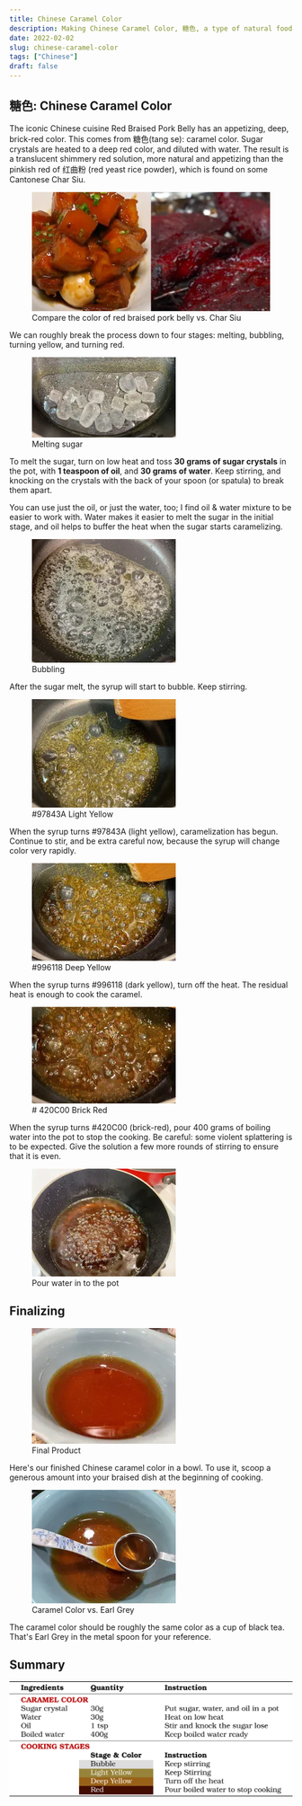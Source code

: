 ```yaml
---
title: Chinese Caramel Color
description: Making Chinese Caramel Color, 糖色, a type of natural food coloring commonly used in Chinese cooking, for example red braised pork belly
date: 2022-02-02
slug: chinese-caramel-color
tags: ["Chinese"]
draft: false
---
```


## 糖色: Chinese Caramel Color

The iconic Chinese cuisine Red Braised Pork Belly has an appetizing, deep, brick-red color. This comes from 糖色(tang se): caramel color. Sugar crystals are heated to a deep red color, and diluted with water. The result is a translucent shimmery red solution, more natural and appetizing than the pinkish red of 红曲粉 (red yeast rice powder), which is found on some Cantonese Char Siu.

<figure>
    <img alt="Caramel color vs. red yeast rice powder" 
        src="./red-braised-pork-belly.webp">
    <figcaption>
        Compare the color of red braised pork belly vs. Char Siu
    </figcaption>
</figure>

We can roughly break the process down to four stages: melting, bubbling, turning yellow, and turning red.

<figure>
    <img alt="Melting sugar" src="./caramel-1.webp">
    <figcaption>Melting sugar</figcaption>
</figure>

To melt the sugar, turn on low heat and toss **30 grams of sugar crystals** in the pot, with **1 teaspoon of oil**, and **30 grams of water**. Keep stirring, and knocking on the crystals with the back of your spoon (or spatula) to break them apart.

You can use just the oil, or just the water, too; I find oil & water mixture to be easier to work with. Water makes it easier to melt the sugar in the initial stage, and oil helps to buffer the heat when the sugar starts caramelizing.

<figure>
    <img alt="Bubbling sugar" src="./caramel-2.webp">
    <figcaption>Bubbling</figcaption>
</figure>

After the sugar melt, the syrup will start to bubble. Keep stirring.

<figure>
    <img alt="Syrup turning yellow" src="./caramel-3.webp">
    <figcaption>#97843A Light Yellow</figcaption>
</figure>

When the syrup turns #97843A (light yellow), caramelization has begun. Continue to stir, and be extra careful now, because the syrup will change color very rapidly.

<figure>
    <img alt="Syrup's yellow color deepens" src="./caramel-4.webp">
    <figcaption>#996118 Deep Yellow</figcaption>
</figure>

When the syrup turns #996118 (dark yellow), turn off the heat. The residual heat is enough to cook the caramel.

<figure>
    <img alt="Syrup turning red" src="./caramel-5.webp">
    <figcaption># 420C00 Brick Red</figcaption>
</figure>

When the syrup turns #420C00 (brick-red), pour 400 grams of boiling water into the pot to stop the cooking. Be careful: some violent splattering is to be expected. Give the solution a few more rounds of stirring to ensure that it is even.

<figure>
    <img alt="Syrup diluted with water" src="./caramel-6.webp">
    <figcaption>Pour water in to the pot</figcaption>
</figure>

## Finalizing

<figure>
    <img alt="Caramel color in a bowl" src="./caramel-7.webp">
    <figcaption>Final Product</figcaption>
</figure>

Here's our finished Chinese caramel color in a bowl. To use it, scoop a generous amount into your braised dish at the beginning of cooking.

<figure>
    <img alt="Caramel color as compared with black tea" src="./caramel-8.webp">
    <figcaption>Caramel Color vs. Earl Grey</figcaption>
</figure>

The caramel color should be roughly the same color as a cup of black tea. That's Earl Grey in the metal spoon for your reference.

## Summary

![Caramel Color Summary](./caramel-color.svg)
